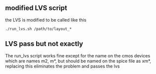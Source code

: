## modified LVS script

the LVS is modified to be called like this

```
./run_lvs.sh /path/to/layout_*
```


## LVS pass but not exactly

The run_lvs script works fine except for the name on the cmos devices which are names m2, m*, but should be named on the spice file as xm*, replacing this eliminates the problem and passes the lvs
